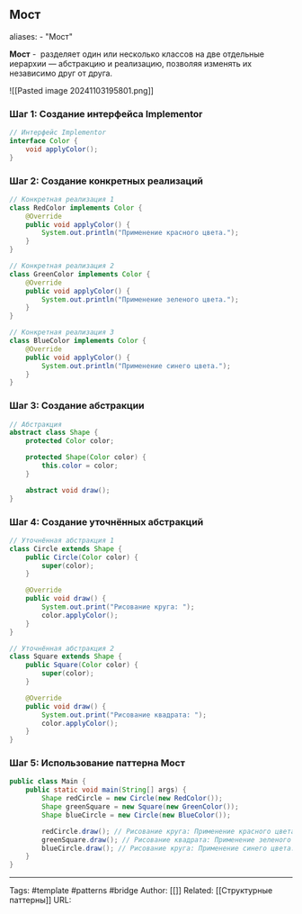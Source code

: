 ## Мост

aliases: 
	- "Мост"

**Мост** -  разделяет один или несколько классов на две отдельные иерархии — абстракцию и реализацию, позволяя изменять их независимо друг от друга.

![[Pasted image 20241103195801.png]]

### Шаг 1: Создание интерфейса Implementor
```java
// Интерфейс Implementor
interface Color {
    void applyColor();
}
```

### Шаг 2: Создание конкретных реализаций

```java
// Конкретная реализация 1
class RedColor implements Color {
    @Override
    public void applyColor() {
        System.out.println("Применение красного цвета.");
    }
}

// Конкретная реализация 2
class GreenColor implements Color {
    @Override
    public void applyColor() {
        System.out.println("Применение зеленого цвета.");
    }
}

// Конкретная реализация 3
class BlueColor implements Color {
    @Override
    public void applyColor() {
        System.out.println("Применение синего цвета.");
    }
}
```

### Шаг 3: Создание абстракции

```java
// Абстракция
abstract class Shape {
    protected Color color;

    protected Shape(Color color) {
        this.color = color;
    }

    abstract void draw();
}
```

### Шаг 4: Создание уточнённых абстракций

```java
// Уточнённая абстракция 1
class Circle extends Shape {
    public Circle(Color color) {
        super(color);
    }

    @Override
    public void draw() {
        System.out.print("Рисование круга: ");
        color.applyColor();
    }
}

// Уточнённая абстракция 2
class Square extends Shape {
    public Square(Color color) {
        super(color);
    }

    @Override
    public void draw() {
        System.out.print("Рисование квадрата: ");
        color.applyColor();
    }
}
```

### Шаг 5: Использование паттерна Мост
```java
public class Main {
    public static void main(String[] args) {
        Shape redCircle = new Circle(new RedColor());
        Shape greenSquare = new Square(new GreenColor());
        Shape blueCircle = new Circle(new BlueColor());

        redCircle.draw(); // Рисование круга: Применение красного цвета.
        greenSquare.draw(); // Рисование квадрата: Применение зеленого цвета.
        blueCircle.draw(); // Рисование круга: Применение синего цвета.
    }
}
```


---
Tags: #template #patterns #bridge
Author: [[]]
Related: [[Структурные паттерны]]
URL: 